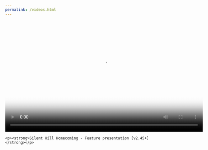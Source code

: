 ```yaml
---
permalink: /videos.html
---
```

  <link href="player/video-js.min.css" rel="stylesheet">
  <script src="player/videojs-vtt.js"></script>
  <script src="player/video.min.js"></script>

<body>
  <video id="my-video" class="video-js vjs-big-play-centered vjs-control-bar" controls preload="auto" width="640" height="360" poster="/assets/images/SHH.png"
    data-setup='{ "aspectRatio":"640:360", "playbackRates": [1, 1.5, 2] }'>
    <source src="p30_features.mp4" type="video/mp4" />
    <p class="vjs-no-js">
      To view this video please enable JavaScript, and consider upgrading to a
      web browser that
      <a href="https://videojs.com/html5-video-support/" target="_blank">supports HTML5 video</a>
    </p>
  </video>
  
    <p><strong>Silent Hill Homecoming - Feature presentation [v2.45+]</strong></p>

  <script src="player/video.js"></script>
</body>